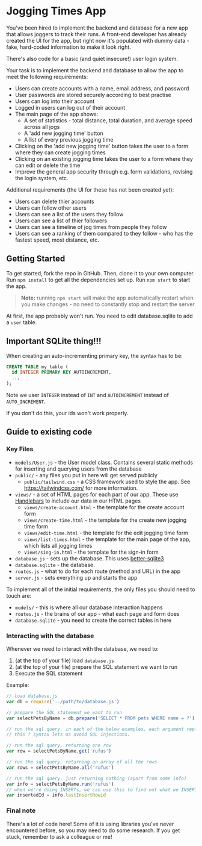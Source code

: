 # Jogging Times App

You've been hired to implement the backend and database for a new app that
allows joggers to track their runs. A front-end developer has already created
the UI for the app, but right now it's populated with dummy data - fake,
hard-coded information to make it look right.

There's also code for a basic (and quiet insecure!) user login system.

Your task is to implement the backend and database to allow the app to meet the
following requirements:

- Users can create accounts with a name, email address, and password
- User passwords are stored securely according to best practise
- Users can log into their account
- Logged in users can log out of their account
- The main page of the app shows:
  - A set of statistics - total distance, total duration, and average speed
    across all jogs
  - A 'add new jogging time' button
  - A list of every previous jogging time
- Clicking on the 'add new jogging time' button takes the user to a form where
  they can create jogging times
- Clicking on an existing jogging time takes the user to a form where they can
  edit or delete the time
- Improve the general app security through e.g. form validations, revising the
  login system, etc.

Additional requirements (the UI for these has not been created yet):

- Users can delete thier accounts
- Users can follow other users
- Users can see a list of the users they follow
- Users can see a list of thier followers
- Users can see a timeline of jog times from people they follow
- Users can see a ranking of them compared to they follow - who has the fastest
  speed, most distance, etc.

## Getting Started

To get started, fork the repo in GitHub. Then, clone it to your own computer.
Run `npm install` to get all the dependencies set up. Run `npm start` to start
the app.

> **Note:** running `npm start` will make the app automatically restart when you
> make changes - no need to constantly stop and restart the server

At first, the app probably won't run. You need to edit database.sqlite to add a
`user` table.

## Important SQLite thing!!!

When creating an auto-incrementing primary key, the syntax has to be:

```sql
CREATE TABLE my_table (
  id INTEGER PRIMARY KEY AUTOINCREMENT,
  ...
);
```

Note we user `INTEGER` instead of `INT` and `AUTOINCREMENT` instead of
`AUTO_INCREMENT`.

If you don't do this, your ids won't work properly.

## Guide to existing code

### Key Files

- `models/User.js` - the User model class. Contains several static methods for
  inserting and querying users from the database
- `public/` - any files you put in here will get served publicly
  - `public/tailwind.css` - a CSS framework used to style the app. See
    https://tailwindcss.com/ for more information.
- `views/` - a set of HTML pages for each part of our app. These use
  [Handlebars](https://handlebarsjs.com/) to include our data in our HTML pages
  - `views/create-account.html` - the template for the create account form
  - `views/create-time.html` - the template for the create new jogging time form
  - `views/edit-time.html` - the template for the edit jogging time form
  - `views/list-times.html` - the template for the main page of the app, which
    lists all jogging times
  - `views/sing-in.html` - the template for the sign-in form
- `database.js` - sets up the database. This uses
  [better-sqlite3](https://github.com/JoshuaWise/better-sqlite3/blob/master/docs/api.md)
- `database.sqlite` - the database.
- `routes.js` - what to do for each route (method and URL) in the app
- `server.js` - sets everything up and starts the app

To implement all of the initial requirements, the only files you should need to
touch are:

- `models/` - this is where all our database interaction happens
- `routes.js` - the brains of our app - what each page and form does
- `database.sqlite` - you need to create the correct tables in here

### Interacting with the database

Whenever we need to interact with the database, we need to:

1. (at the top of your file) load `database.js`
2. (at the top of your file) prepare the SQL statement we want to run
3. Execute the SQL statement

Example:

```js
// load database.js
var db = require('../path/to/database.js')

// prepare the SQL statement we want to run
var selectPetsByName = db.prepare('SELECT * FROM pets WHERE name = ?')

// run the sql query. in each of the below examples, each argument replaces a ?.
// this ? syntax lets us avoid SQL injections.

// run the sql query, returning one row
var row = selectPetsByName.get('rufus')

// run the sql query, returning an array of all the rows
var rows = selectPetsByName.all('rufus')

// run the sql query, just returning nothing (apart from some info)
var info = selectPetsByName.run('rufus')
// when we're doing INSERTs, we can use this to find out what we INSERTed:
var insertedId = info.lastInsertRowid
```

### Final note

There's a lot of code here! Some of it is using libraries you've never
encountered before, so you may need to do some research. If you get stuck,
remember to ask a colleague or me!
